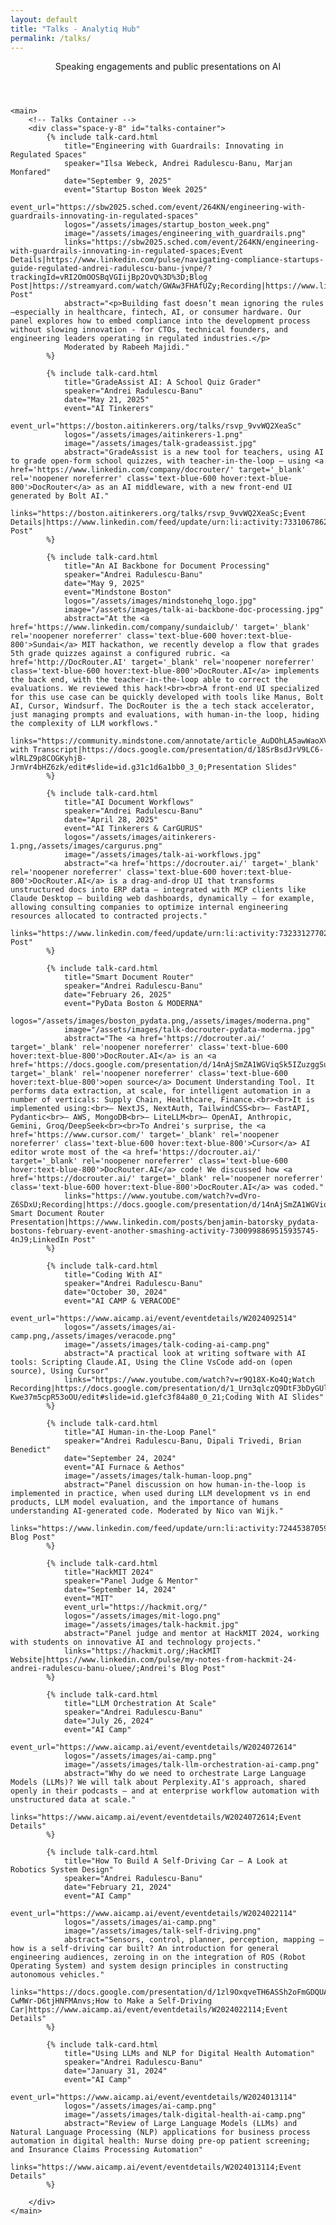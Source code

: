 ```yaml
---
layout: default
title: "Talks - Analytiq Hub"
permalink: /talks/
---
```


<div class="max-w-6xl mx-auto px-4 sm:px-6 md:px-8 py-4 md:py-12">
    <!-- Header -->
    <header class="mb-12 pb-8 border-b border-gray-200">
        <p class="text-gray-600 text-xl leading-relaxed">
            Speaking engagements and public presentations on AI
        </p>
    </header>

    <main>
        <!-- Talks Container -->
        <div class="space-y-8" id="talks-container">
            {% include talk-card.html 
                title="Engineering with Guardrails: Innovating in Regulated Spaces"
                speaker="Ilsa Webeck, Andrei Radulescu-Banu, Marjan Monfared"
                date="September 9, 2025"
                event="Startup Boston Week 2025"
                event_url="https://sbw2025.sched.com/event/264KN/engineering-with-guardrails-innovating-in-regulated-spaces"
                logos="/assets/images/startup_boston_week.png"
                image="/assets/images/engineering_with_guardrails.png"
                links="https://sbw2025.sched.com/event/264KN/engineering-with-guardrails-innovating-in-regulated-spaces;Event Details|https://www.linkedin.com/pulse/navigating-compliance-startups-guide-regulated-andrei-radulescu-banu-jvnpe/?trackingId=vRI2OmOOSBqVGIijBp2OvQ%3D%3D;Blog Post|https://streamyard.com/watch/GWAw3FHAfUZy;Recording|https://www.linkedin.com/feed/update/urn:li:activity:7371516401406124032/;LinkedIn Post"
                abstract="<p>Building fast doesn’t mean ignoring the rules—especially in healthcare, fintech, AI, or consumer hardware. Our panel explores how to embed compliance into the development process without slowing innovation - for CTOs, technical founders, and engineering leaders operating in regulated industries.</p>
                Moderated by Rabeeh Majidi."
            %}
            
            {% include talk-card.html 
                title="GradeAssist AI: A School Quiz Grader"
                speaker="Andrei Radulescu-Banu"
                date="May 21, 2025"
                event="AI Tinkerers"
                event_url="https://boston.aitinkerers.org/talks/rsvp_9vvWQ2XeaSc"
                logos="/assets/images/aitinkerers-1.png"
                image="/assets/images/talk-gradeassist.jpg"
                abstract="GradeAssist is a new tool for teachers, using AI to grade open-form school quizzes, with teacher-in-the-loop – using <a href='https://www.linkedin.com/company/docrouter/' target='_blank' rel='noopener noreferrer' class='text-blue-600 hover:text-blue-800'>DocRouter</a> as an AI middleware, with a new front-end UI generated by Bolt AI."
                links="https://boston.aitinkerers.org/talks/rsvp_9vvWQ2XeaSc;Event Details|https://www.linkedin.com/feed/update/urn:li:activity:7331067862704402432/;LinkedIn Post"
            %}

            {% include talk-card.html 
                title="An AI Backbone for Document Processing"
                speaker="Andrei Radulescu-Banu"
                date="May 9, 2025"
                event="Mindstone Boston"
                logos="/assets/images/mindstonehq_logo.jpg"
                image="/assets/images/talk-ai-backbone-doc-processing.jpg"
                abstract="At the <a href='https://www.linkedin.com/company/sundaiclub/' target='_blank' rel='noopener noreferrer' class='text-blue-600 hover:text-blue-800'>Sundai</a> MIT hackathon, we recently develop a flow that grades 5th grade quizzes against a configured rubric. <a href='http://DocRouter.AI' target='_blank' rel='noopener noreferrer' class='text-blue-600 hover:text-blue-800'>DocRouter.AI</a> implements the back end, with the teacher-in-the-loop able to correct the evaluations. We reviewed this hack!<br><br>A front-end UI specialized for this use case can be quickly developed with tools like Manus, Bolt AI, Cursor, Windsurf. The DocRouter is the a tech stack accelerator, just managing prompts and evaluations, with human-in-the loop, hiding the complexity of LLM workflows."
                links="https://community.mindstone.com/annotate/article_AuDOhLA5awWaoXV98L;Recording with Transcript|https://docs.google.com/presentation/d/18SrBsdJrV9LC6-wlRLZ9p8COGKyhjB-JrmVr4bHZ6zk/edit#slide=id.g31c1d6a1bb0_3_0;Presentation Slides"
            %}

            {% include talk-card.html 
                title="AI Document Workflows"
                speaker="Andrei Radulescu-Banu"
                date="April 28, 2025"
                event="AI Tinkerers & CarGURUS"
                logos="/assets/images/aitinkerers-1.png,/assets/images/cargurus.png"
                image="/assets/images/talk-ai-workflows.jpg"
                abstract="<a href='https://docrouter.ai/' target='_blank' rel='noopener noreferrer' class='text-blue-600 hover:text-blue-800'>DocRouter.AI</a> is a drag-and-drop UI that transforms unstructured docs into ERP data – integrated with MCP clients like Claude Desktop – building web dashboards, dynamically – for example, allowing consulting companies to optimize internal engineering resources allocated to contracted projects."
                links="https://www.linkedin.com/feed/update/urn:li:activity:7323312770257481728/;LinkedIn Post"
            %}

            {% include talk-card.html 
                title="Smart Document Router"
                speaker="Andrei Radulescu-Banu"
                date="February 26, 2025"
                event="PyData Boston & MODERNA"
                logos="/assets/images/boston_pydata.png,/assets/images/moderna.png"
                image="/assets/images/talk-docrouter-pydata-moderna.jpg"
                abstract="The <a href='https://docrouter.ai/' target='_blank' rel='noopener noreferrer' class='text-blue-600 hover:text-blue-800'>DocRouter.AI</a> is an <a href='https://docs.google.com/presentation/d/14nAjSmZA1WGViqSk5IZuzggSuJZQPYrwTGsPjO6FPfU' target='_blank' rel='noopener noreferrer' class='text-blue-600 hover:text-blue-800'>open source</a> Document Understanding Tool. It performs data extraction, at scale, for intelligent automation in a number of verticals: Supply Chain, Healthcare, Finance.<br><br>It is implemented using:<br>– NextJS, NextAuth, TailwindCSS<br>– FastAPI, Pydantic<br>– AWS, MongoDB<br>– LiteLLM<br>– OpenAI, Anthropic, Gemini, Groq/DeepSeek<br><br>To Andrei's surprise, the <a href='https://www.cursor.com/' target='_blank' rel='noopener noreferrer' class='text-blue-600 hover:text-blue-800'>Cursor</a> AI editor wrote most of the <a href='https://docrouter.ai/' target='_blank' rel='noopener noreferrer' class='text-blue-600 hover:text-blue-800'>DocRouter.AI</a> code! We discussed how <a href='https://docrouter.ai/' target='_blank' rel='noopener noreferrer' class='text-blue-600 hover:text-blue-800'>DocRouter.AI</a> was coded."
                links="https://www.youtube.com/watch?v=dVro-Z6SDxU;Recording|https://docs.google.com/presentation/d/14nAjSmZA1WGViqSk5IZuzggSuJZQPYrwTGsPjO6FPfU;PyData Smart Document Router Presentation|https://www.linkedin.com/posts/benjamin-batorsky_pydata-bostons-february-event-another-smashing-activity-7300998869515935745-4nJ9;LinkedIn Post"
            %}

            {% include talk-card.html 
                title="Coding With AI"
                speaker="Andrei Radulescu-Banu"
                date="October 30, 2024"
                event="AI CAMP & VERACODE"
                event_url="https://www.aicamp.ai/event/eventdetails/W2024092514"
                logos="/assets/images/ai-camp.png,/assets/images/veracode.png"
                image="/assets/images/talk-coding-ai-camp.png"
                abstract="A practical look at writing software with AI tools: Scripting Claude.AI, Using the Cline VsCode add-on (open source), Using Cursor"
                links="https://www.youtube.com/watch?v=r9Q18X-Ko4Q;Watch Recording|https://docs.google.com/presentation/d/1_Urn3qlczQ9DtF3bDyGUl1_B0q7-Kwe37m5cpR53oOU/edit#slide=id.g1efc3f84a80_0_21;Coding With AI Slides"
            %}

            {% include talk-card.html 
                title="AI Human-in-the-Loop Panel"
                speaker="Andrei Radulescu-Banu, Dipali Trivedi, Brian Benedict"
                date="September 24, 2024"
                event="AI Furnace & Aethos"
                image="/assets/images/talk-human-loop.png"
                abstract="Panel discussion on how human-in-the-loop is implemented in practice, when used during LLM development vs in end products, LLM model evaluation, and the importance of humans understanding AI-generated code. Moderated by Nico van Wijk."
                links="https://www.linkedin.com/feed/update/urn:li:activity:7244538705946771456/;Andrei's Blog Post"
            %}

            {% include talk-card.html 
                title="HackMIT 2024"
                speaker="Panel Judge & Mentor"
                date="September 14, 2024"
                event="MIT"
                event_url="https://hackmit.org/"
                logos="/assets/images/mit-logo.png"
                image="/assets/images/talk-hackmit.jpg"
                abstract="Panel judge and mentor at HackMIT 2024, working with students on innovative AI and technology projects."
                links="https://hackmit.org/;HackMIT Website|https://www.linkedin.com/pulse/my-notes-from-hackmit-24-andrei-radulescu-banu-oluee/;Andrei's Blog Post"
            %}

            {% include talk-card.html 
                title="LLM Orchestration At Scale"
                speaker="Andrei Radulescu-Banu"
                date="July 26, 2024"
                event="AI Camp"
                event_url="https://www.aicamp.ai/event/eventdetails/W2024072614"
                logos="/assets/images/ai-camp.png"
                image="/assets/images/talk-llm-orchestration-ai-camp.png"
                abstract="Why do we need to orchestrate Large Language Models (LLMs)? We will talk about Perplexity.AI's approach, shared openly in their podcasts – and at enterprise workflow automation with unstructured data at scale."
                links="https://www.aicamp.ai/event/eventdetails/W2024072614;Event Details"
            %}

            {% include talk-card.html 
                title="How To Build A Self-Driving Car – A Look at Robotics System Design"
                speaker="Andrei Radulescu-Banu"
                date="February 21, 2024"
                event="AI Camp"
                event_url="https://www.aicamp.ai/event/eventdetails/W2024022114"
                logos="/assets/images/ai-camp.png"
                image="/assets/images/talk-self-driving.png"
                abstract="Sensors, control, planner, perception, mapping – how is a self-driving car built? An introduction for general engineering audiences, zeroing in on the integration of ROS (Robot Operating System) and system design principles in constructing autonomous vehicles."
                links="https://docs.google.com/presentation/d/1zl9OxqveTH6ASSh2oFmGDQUA-CwMWr-D6tjHNFMAnvs;How to Make a Self-Driving Car|https://www.aicamp.ai/event/eventdetails/W2024022114;Event Details"
            %}

            {% include talk-card.html 
                title="Using LLMs and NLP for Digital Health Automation"
                speaker="Andrei Radulescu-Banu"
                date="January 31, 2024"
                event="AI Camp"
                event_url="https://www.aicamp.ai/event/eventdetails/W2024013114"
                logos="/assets/images/ai-camp.png"
                image="/assets/images/talk-digital-health-ai-camp.png"
                abstract="Review of Large Language Models (LLMs) and Natural Language Processing (NLP) applications for business process automation in digital health: Nurse doing pre-op patient screening; and Insurance Claims Processing Automation"
                links="https://www.aicamp.ai/event/eventdetails/W2024013114;Event Details"
            %}

        </div>
    </main>
</div>